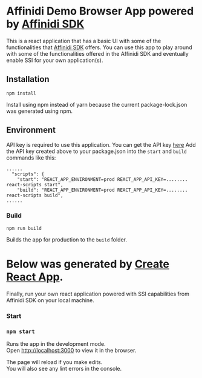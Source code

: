 # Affinidi Demo Browser App powered by [Affinidi SDK](https://github.com/affinityproject/affinidi-core-sdk)

This is a react application that has a basic UI with some of the functionalities that [Affinidi SDK](https://github.com/affinityproject/affinidi-core-sdk) offers. You can use this app to play around with some of the functionalities offered in the Affinidi SDK and eventually enable SSI for your own application(s).

## Installation

`npm install`

Install using npm instead of yarn because the current package-lock.json was
generated using npm.

## Environment

API key is required to use this application. You can get the API key [here](https://apikey.affinidi.com/)
Add the API key created above to your package.json into the `start` and `build` commands like this:

```
......
  "scripts": {
    "start": "REACT_APP_ENVIRONMENT=prod REACT_APP_API_KEY=........ react-scripts start",
    "build": "REACT_APP_ENVIRONMENT=prod REACT_APP_API_KEY=........ react-scripts build",
......
```

### Build

`npm run build`

Builds the app for production to the `build` folder.<br />

# Below was generated by [Create React App](https://github.com/facebook/create-react-app).
Finally, run your own react application powered with SSI capabilities from Affinidi SDK on your local machine.

### Start

### `npm start`

Runs the app in the development mode.<br />
Open [http://localhost:3000](http://localhost:3000) to view it in the browser.

The page will reload if you make edits.<br />
You will also see any lint errors in the console.
